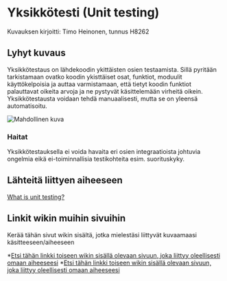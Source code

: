 # Yksikkötesti (Unit testing)

Kuvauksen kirjoitti: Timo Heinonen, tunnus H8262

## Lyhyt kuvaus

Yksikkötestaus on lähdekoodin ykittäisten osien testaamista. Sillä pyritään tarkistamaan ovatko koodin ykisttäiset osat, funktiot, moduulit käyttökelpoisia ja auttaa varmistamaan, että tietyt koodin funktiot palauttavat oikeita arvoja ja ne pystyvät käsittelemään virheitä oikein. Yksikkötestausta voidaan tehdä manuaalisesti, mutta se on yleensä automatisoitu.

![Mahdollinen kuva](http://www.online-testautomation.com/wp-content/uploads/2017/04/unity.png)


### Haitat

Yksikkötestauksella ei voida havaita eri osien integraatioista johtuvia ongelmia eikä ei-toiminnallisia testikohteita esim. suorituskyky.


## Lähteitä liittyen aiheeseen

[What is unit testing?](https://code.tutsplus.com/articles/the-beginners-guide-to-unit-testing-what-is-unit-testing--wp-25728)

## Linkit wikin muihin sivuihin

Kerää tähän sivut wikin sisältä, jotka mielestäsi liittyvät kuvaamaasi käsitteeseen/aiheeseen

*[Etsi tähän linkki toiseen wikin sisällä olevaan sivuun, joka liittyy oleellisesti omaan aiheeseesi]()
*[Etsi tähän linkki toiseen wikin sisällä olevaan sivuun, joka liittyy oleellisesti omaan aiheeseesi]() 
